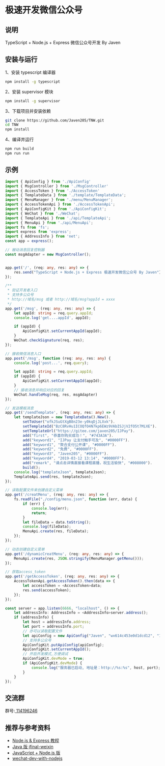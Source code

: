 # 极速开发微信公众号

## 说明

TypeScript + Node.js + Express 微信公众号开发 By Javen


## 安装与运行

1、安装 typescript 编译器

```bash
npm install -g typescript
```

2、安装 supervisor 模块

```bash
npm install -g supervisor
```

3、下载项目并安装依赖

```bash
git clone https://github.com/Javen205/TNW.git
cd TNW
npm install 
```

4、编译并运行

```bash
npm run build
npm run run
```

## 示例 

```TypeScript
import { ApiConfig } from './ApiConfig'
import { MsgController } from './MsgController'
import { AccessToken } from './AccessToken'
import { TemplateData } from './template/TemplateData';
import { MenuManager } from './menu/MenuManager';
import { AccessTokenApi } from './AccessTokenApi';
import { ApiConfigKit } from './ApiConfigKit';
import { WeChat } from './WeChat';
import { TemplateApi } from './api/TemplateApi';
import { MenuApi } from './api/MenuApi';
import fs from 'fs';
import express from 'express';
import { AddressInfo } from 'net';
const app = express();

// 被动消息回复控制器
const msgAdapter = new MsgController();


app.get('/', (req: any, res: any) => {
    res.send("TypeScript + Node.js + Express 极速开发微信公众号 By Javen");
});

/**
 * 验证开发者入口 
 * 支持多公众号
 * http://域名/msg 或者 http://域名/msg?appId = xxxx
 */
app.get('/msg', (req: any, res: any) => {
    let appId: string = req.query.appId;
    console.log('get....appId', appId);

    if (appId) {
        ApiConfigKit.setCurrentAppId(appId);
    }
    WeChat.checkSignature(req, res);
});

// 接收微信消息入口
app.post('/msg', function (req: any, res: any) {
    console.log('post...', req.query);

    let appId: string = req.query.appId;
    if (appId) {
        ApiConfigKit.setCurrentAppId(appId);
    }
    // 接收消息并响应对应的回复
    WeChat.handleMsg(req, res, msgAdapter)
});

// 发送模板消息
app.get('/sendTemplate', (req: any, res: any) => {
    let templateJson = new TemplateData().New().
        setToUser("ofkJSuGtXgB8n23e-y0kqDjJLXxk").
        setTemplateId("BzC8RvHu1ICOQfO4N7kp6EWz9VAbISJjV2fO5t7MiXE").
        setTemplateUrl("https://gitee.com/javen205/IJPay").
        add("first", "恭喜你购买成功！", "#743A3A").
        add("keyword1", "IJPay 让支付触手可及", "#0000FF").
        add("keyword1", "聚合支付公开课", "#0000FF").
        add("keyword2", "免费", "#0000FF").
        add("keyword3", "Javen205", "#0000FF").
        add("keyword4", "2019-03-12 13:14", "#0000FF").
        add("remark", "请点击详情直接看课程直播，祝生活愉快", "#008000").
        build();
    console.log("templateJson", templateJson);
    TemplateApi.send(res, templateJson);
});

// 读取配置文件来创建自定义菜单
app.get('/creatMenu', (req: any, res: any) => {
    fs.readFile("./config/menu.json", function (err, data) {
        if (err) {
            console.log(err);
            return;
        }
        let fileData = data.toString();
        console.log(fileData);
        MenuApi.create(res, fileData);
    });
});

// 动态创建自定义菜单
app.get('/dynamicCreatMenu', (req: any, res: any) => {
    MenuApi.create(res, JSON.stringify(MenuManager.getMenu()));
});

// 获取access_token
app.get('/getAccessToken', (req: any, res: any) => {
    AccessTokenApi.getAccessToken().then(data => {
        let accessToken = <AccessToken>data;
        res.send(accessToken);
    });
});

const server = app.listen(6666, "localhost", () => {
    let addressInfo: AddressInfo = <AddressInfo>server.address();
    if (addressInfo) {
        let host = addressInfo.address;
        let port = addressInfo.port;
        // 亦可以读取配置文件
        let apiConfig = new ApiConfig("Javen", "wx614c453e0d1dcd12", "19a02e4927d346484fc70327970457f9", false, "xxxx");
        // 支持多公众号
        ApiConfigKit.putApiConfig(apiConfig);
        ApiConfigKit.setCurrentAppId();
        // 开启开发模式,方便调试
        ApiConfigKit.devMode = true;
        if (ApiConfigKit.devMode) {
            console.log("服务器已启动, 地址是：http://%s:%s", host, port);
        }
    }
});
```

## 交流群

群号:[ 114196246](https:shang.qq.com/wpa/qunwpa?idkey=a1e4fd8c71008961bd4fc8eeea224e726afd5e5eae7bf1d96d3c77897388bf24)


## 推荐与参考资料

- [Node.js & Express 教程](http://www.runoob.com/nodejs/nodejs-tutorial.html)
- [Java 版 jfinal-weixin](https://gitee.com/jfinal/jfinal-weixin)
- [JavaScript + Node.js 版](https://github.com/SilenceHVK/wechatByNode)
- [wechat-dev-with-nodejs](https://github.com/i5ting/wechat-dev-with-nodejs/blob/master/stuq.md)

